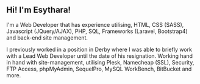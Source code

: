 ## Hi! I'm Esythara!

I'm a Web Developer that has experience utilising, HTML, CSS (SASS), Javascript (JQuery/AJAX), PHP, SQL, Frameworks (Laravel, Bootstrap4) and back-end site management. 

I previously worked in a position in Derby where I was able to briefly work with a Lead Web Developer until the date of his resignation. Working hand in hand with site-management, utilising Plesk, Namecheap (SSL), Security, FTP Access, phpMyAdmin, SequelPro, MySQL WorkBench, BitBucket and more. 
